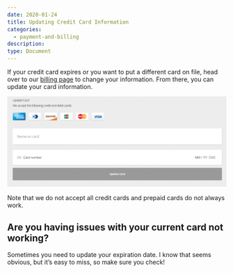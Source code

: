 ```yaml
---
date: 2020-01-24
title: Updating Credit Card Information
categories:
  - payment-and-billing
description:
type: Document
---
```


If your credit card expires or you want to put a different card on file, head over to our [billing page](https://www.wanikani.com/account/subscription/billing) to change your information. From there, you can update your card information.

![Update Card](/images/update-card.png)


Note that we do not accept all credit cards and prepaid cards do not always work.

## Are you having issues with your current card not working?

Sometimes you need to update your expiration date. I know that seems obvious, but it’s easy to miss, so make sure you check!

